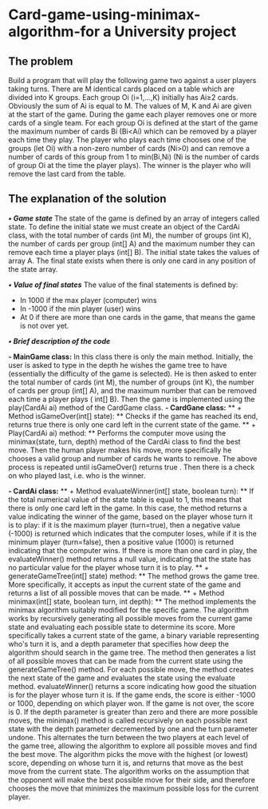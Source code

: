 # Card-game-using-minimax-algorithm-for a University project

## The problem 
Build a program that will play the following game two against a user
players taking turns. There are M identical cards placed on a table which are
divided into K groups. Each group Oi (i=1,…,K) initially has Ai≥2 cards. Obviously the sum of
Ai is equal to M. The values of M, K and Ai are given at the start of the game.
During the game each player removes one or more cards of a single team.
For each group Oi is defined at the start of the game the maximum number of cards Bi (Bi<Ai) which
can be removed by a player each time they play.
The player who plays each time chooses one of the groups (let Oi) with a non-zero number of cards
(Νi>0) and can remove a number of cards of this group from 1 to min(Βi,Ni) (Ni is the
number of cards of group Oi at the time the player plays). The winner is the player who will
remove the last card from the table.

## The explanation of the solution

***• Game state***
The state of the game is defined by an array of integers called state. To define the initial state we must create an object of the CardAi class, with the total number of cards (int M), the number of groups (int K), the number of cards per group (int[] A) and the maximum number they can remove each time a player plays (int[] B). The initial state takes the values of array A. The final state exists when there is only one card in any position of the state array.

***• Value of final states***
The value of the final statements is defined by:
- In 1000 if the max player (computer) wins
- In -1000 if the min player (user) wins
- At 0 if there are more than one cards in the game, that means the game is not over yet.

***• Brief description of the code***

**- MainGame class:**
In this class there is only the main method. Initially, the user is asked to type in the depth he wishes the game tree to have (essentially the difficulty of the game is selected). He is then asked to enter the total number of cards (int M), the number of groups (int K), the number of cards per group (int[] A), and the maximum number that can be removed each time a player plays ( int[] B). Then the game is implemented using the play(CardAi ai) method of the CardGame class.
**- CardGane class:**
** + Method isGameOver(int[] state): **
Checks if the game has reached its end, returns true there is only one card left in the current state of the game.
** + Play(CardAi ai) method: **
Performs the computer move using the minimax(state, turn, depth) method of the CardAi class to find the best move. Then the human player makes his move, more specifically he chooses a valid group and number of cards he wants to remove. The above process is repeated until isGameOver() returns true . Then there is a check on who played last, i.e. who is the winner.

**- CardAi class:**
** + Method evaluateWinner(int[] state, boolean turn): **
If the total numerical value of the state table is equal to 1, this means that there is only one card left in the game. In this case, the method returns a value indicating the winner of the game, based on the player whose turn it is to play: if it is the maximum player (turn=true), then a negative value (-1000) is returned which indicates that the computer loses, while if it is the minimum player (turn=false), then a positive value (1000) is returned indicating that the computer wins. If there is more than one card in play, the evaluateWinner() method returns a null value, indicating that the state has no particular value for the player whose turn it is to play.
** + generateGameTree(int[] state) method: **
The method grows the game tree. More specifically, it accepts as input the current state of the game and returns a list of all possible moves that can be made.
** + Method minimax(int[] state, boolean turn, int depth): **
The method implements the minimax algorithm suitably modified for the specific game. The algorithm works by recursively generating all possible moves from the current game state and evaluating each possible state to determine its score. More specifically
takes a current state of the game, a binary variable representing who's turn it is, and a depth parameter that specifies how deep the algorithm should search in the game tree. The method then generates a list of all possible moves that can be made from the current state using the generateGameTree() method.
For each possible move, the method creates the next state of the game and evaluates the state using the evaluate method. evaluateWinner() returns a score indicating how good the situation is for the player whose turn it is. If the game ends, the score is either -1000 or 1000, depending on which player won. If the game is not over, the score is 0.
If the depth parameter is greater than zero and there are more possible moves, the minimax() method is called recursively on each possible next state with the depth parameter decremented by one and the turn parameter undone. This alternates the turn between the two players at each level of the game tree, allowing the algorithm to explore all possible moves and find the best move.
The algorithm picks the move with the highest (or lowest) score, depending on whose turn it is, and returns that move as the best move from the current state. The algorithm works on the assumption that the opponent will make the best possible move for their side, and therefore chooses the move that minimizes the maximum possible loss for the current player.


